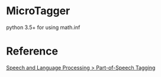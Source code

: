 # MicroTagger
python 3.5+ for using math.inf

# Reference
[Speech and Language Processing > Part-of-Speech Tagging]([](https://web.stanford.edu/~jurafsky/slp3/10.pdf))